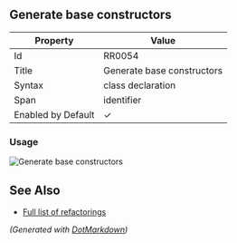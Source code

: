 ## Generate base constructors

| Property           | Value                      |
| ------------------ | -------------------------- |
| Id                 | RR0054                     |
| Title              | Generate base constructors |
| Syntax             | class declaration          |
| Span               | identifier                 |
| Enabled by Default | &#x2713;                   |

### Usage

![Generate base constructors](../../images/refactorings/GenerateBaseConstructors.png)

## See Also

* [Full list of refactorings](Refactorings.md)


*\(Generated with [DotMarkdown](http://github.com/JosefPihrt/DotMarkdown)\)*